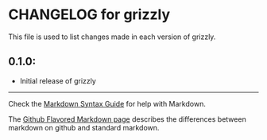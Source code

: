 # CHANGELOG for grizzly

This file is used to list changes made in each version of grizzly.

## 0.1.0:

* Initial release of grizzly

- - -
Check the [Markdown Syntax Guide](http://daringfireball.net/projects/markdown/syntax) for help with Markdown.

The [Github Flavored Markdown page](http://github.github.com/github-flavored-markdown/) describes the differences between markdown on github and standard markdown.